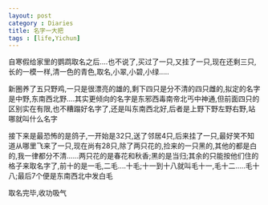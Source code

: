 ```yaml
---
layout: post
category : Diaries
title: 名字一大把
tags : [life,Yichun]
---
```



自寒假给家里的鹦鹉取名之后....也不说了,买过了一只,又挂了一只,现在还剩三只,长的一模一样,清一色的青色,取名,小翠,小碧,小绿.....

 

新圈养了五只野鸡,一只是很漂亮的雄的,剩下四只是分不清的四只雌的,拟定的名字是中野,东南西北野....其实更倾向的名字是东邪西毒南帝北丐中神通,但前面四只的区别实在有限,也不糟蹋好名字了,还是叫东南西北好,后者是上野下野左野右野,站哪就叫什么名字

 

接下来是最恐怖的是鸽子,一开始是32只,送了邻居4只,后来挂了一只,最好笑不知道从哪里飞来了一只,现在尚有28只,除了两只花的,捡来的一只黑的,其他的都是白的,我一律都分不清......两只花的是春花和秋香;黑的是当归;其余的只能按他们住的格子来取名字了,前十的是一毛,二毛....十毛;十一到十八就叫毛十一,毛十二.....毛十八;最后7个便是东南西北中发白毛

 

取名完毕,收功吸气